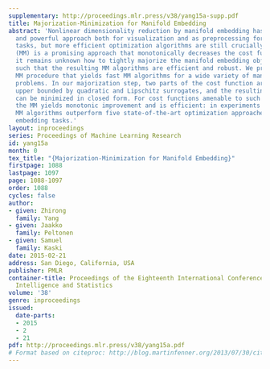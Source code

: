 ```yaml
---
supplementary: http://proceedings.mlr.press/v38/yang15a-supp.pdf
title: Majorization-Minimization for Manifold Embedding
abstract: 'Nonlinear dimensionality reduction by manifold embedding has become a popular
  and powerful approach both for visualization and as preprocessing for predictive
  tasks, but more efficient optimization algorithms are still crucially needed.  Majorization-Minimization
  (MM) is a promising approach that monotonically decreases the cost function, but
  it remains unknown how to tightly majorize the manifold embedding objective functions
  such that the resulting MM algorithms are efficient and robust. We propose a new
  MM procedure that yields fast MM algorithms for a wide variety of manifold embedding
  problems. In our majorization step, two parts of the cost function are respectively
  upper bounded by quadratic and Lipschitz surrogates, and the resulting upper bound
  can be minimized in closed form. For cost functions amenable to such QL-majorization,
  the MM yields monotonic improvement and is efficient: in experiments the newly developed
  MM algorithms outperform five state-of-the-art optimization approaches in manifold
  embedding tasks.'
layout: inproceedings
series: Proceedings of Machine Learning Research
id: yang15a
month: 0
tex_title: "{Majorization-Minimization for Manifold Embedding}"
firstpage: 1088
lastpage: 1097
page: 1088-1097
order: 1088
cycles: false
author:
- given: Zhirong
  family: Yang
- given: Jaakko
  family: Peltonen
- given: Samuel
  family: Kaski
date: 2015-02-21
address: San Diego, California, USA
publisher: PMLR
container-title: Proceedings of the Eighteenth International Conference on Artificial
  Intelligence and Statistics
volume: '38'
genre: inproceedings
issued:
  date-parts:
  - 2015
  - 2
  - 21
pdf: http://proceedings.mlr.press/v38/yang15a.pdf
# Format based on citeproc: http://blog.martinfenner.org/2013/07/30/citeproc-yaml-for-bibliographies/
---
```


